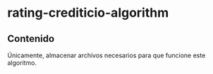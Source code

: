 # rating-crediticio-algorithm

## Contenido

Únicamente, almacenar archivos necesarios para que funcione este algoritmo.